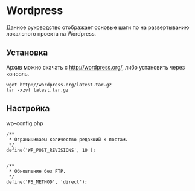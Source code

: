 # Wordpress
Данное руководство отображает основые шаги по на развертыванию локального проекта на Wordpress.
## Установка
Архив можно скачать с http://wordpress.org/, либо установить через консоль.
```Shell
wget http://wordpress.org/latest.tar.gz
tar -xzvf latest.tar.gz
```
## Настройка
wp-config.php
```
/**
 * Ограничиваем количество редакций к постам.
 */
define('WP_POST_REVISIONS', 10 );


/**
 * Обновление без FTP.
 */
define('FS_METHOD', 'direct');
```
